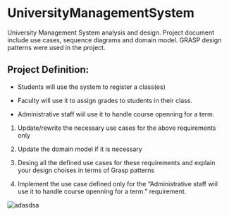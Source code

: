 # UniversityManagementSystem

University Management System analysis and design. Project document include use cases, sequence diagrams and domain model. GRASP design patterns were used in the project. 

## Project Definition:
- Students will use the system to register a class(es)

- Faculty will use it to assign grades to students in their class.

- Administrative staff wiil use it to handle course openning for a term. 

1.    Update/rewrite the necessary use cases for the above requirements only

2.    Update the domain model if it is necessary

3.    Desing all the defined use cases for these requirements and explain your design choises in terms of Grasp patterns

4.    Implement the use case defined only for the “Administrative staff wiil use it to handle course openning for a term.” requirement.

![adasdsa](https://user-images.githubusercontent.com/68387972/130530037-154cf5a5-3d53-4b20-a9af-57ddd46f90e9.png)



